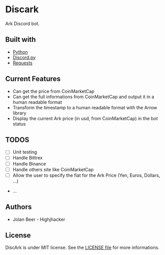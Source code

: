 # Discark

Ark Discord bot.

## Built with
- [Python](https://www.python.org/)
- [Discord.py](https://github.com/Rapptz/discord.py)
- [Requests](http://docs.python-requests.org/en/master/)

## Current Features
- Can get the price from CoinMarketCap
- Can get the full informations from CoinMarketCap and output it in a human readable format
- Transform the timestamp to a human readable format with the Arrow library
- Display the current Ark price (in usd, from CoinMarketCap) in the bot status

## TODOS

- [ ] Unit testing
- [ ] Handle Bittrex
- [ ] Handle Binance
- [ ] Handle others site like CoinMarketCap
- [ ] Allow the user to specify the fiat for the Ark Price (Yen, Euros, Dollars, ...)
- ...

## Authors

- Jolan Beer - Highjhacker

## License

DiscArk is under MIT license. See the [LICENSE file](https://github.com/Highjhacker/Ark-Elixir/blob/master/LICENSE) for more informations.

